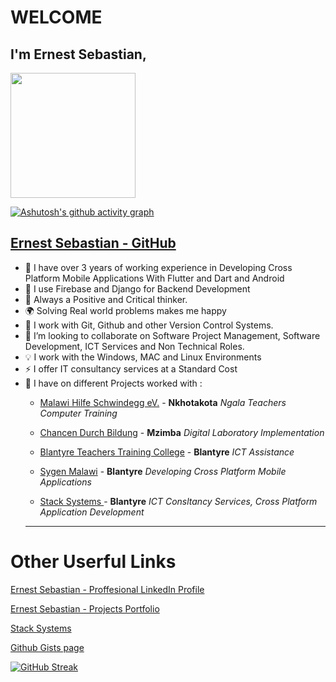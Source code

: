 # WELCOME
## I'm Ernest Sebastian,
<img src="https://user-images.githubusercontent.com/42617594/166211684-ec23a3d4-2dcd-437c-8a6a-a9d2f4b6c76a.jpg" height=200 width=200/>

[![Ashutosh's github activity graph](https://github-readme-activity-graph.cyclic.app/graph?username=Xebastian)](https://github.com/ashutosh00710/github-readme-activity-graph)

## <a href="https://github.com/Xebastian" title="GitHub Profile">Ernest Sebastian - GitHub</a>
- 🌱 I have over 3 years of working experience in Developing Cross Platform Mobile Applications With Flutter and Dart and Android
- 🙌 I use Firebase and Django for Backend Development 
- 🙂 Always a Positive and Critical thinker. 
- 🌍 Solving Real world problems makes me happy
- 🧩 I work with Git, Github and other Version Control Systems.
- 💞️ I’m looking to collaborate on Software Project Management, Software Development, ICT Services and Non Technical Roles.
- 💡 I work with the Windows, MAC and Linux Environments
- ⚡ I offer IT consultancy services at a Standard Cost 
- 🎒 I have on different Projects worked with :
  * <a href="https://malawi-hilfe-schwindegg.de/" title="Home M-HS. eV.">Malawi Hilfe Schwindegg eV.</a> - <b>Nkhotakota</b><i> Ngala Teachers Computer Training</i>
  * <a href="https://www.chancendurchbildung.de/" title="CdB eV.">Chancen Durch Bildung</a> - <b>Mzimba</b> <i>Digital Laboratory Implementation</i>
  * <a href="https://blantyrettc.wordpress.com" title="Blantyre Teachers Training College - Achieving Excellence">Blantyre Teachers Training College</a> - <b>Blantyre</b>  <i>ICT Assistance</i>
  * <a href="https://sygenmw.com/" title="Sygen Malawi - Tech Simplified">Sygen Malawi</a> - <b>Blantyre</b> <i> Developing Cross Platform Mobile Applications </i>
  
  * <a href="https://stacksystemsmw.000webhostapp.com/Home.html" title="Stack Systems Website">Stack Systems </a>- <b>Blantyre</b> <i> ICT Consltancy Services, Cross Platform Application Development </i>
  __________________________________________
# Other Userful Links
  
  <a href="https://linkedin.com/in/sebastianernest" title="Linkedin Profile">Ernest Sebastian - Proffesional LinkedIn Profile</a>
  
  <a href="https://ernestsebastian.nicepage.io" title="Projects Portfolio">Ernest Sebastian - Projects Portfolio</a>
  
  <a href="https://stacksystemsmw.000webhostapp.com/Home.html" title="Stack Systems Website">Stack Systems </a>
 
  <a href="https://gist.github.com/XeBastian/" title="Github Gists">Github Gists page</a>
  
[![GitHub Streak](https://streak-stats.demolab.com?user=Xebastian&theme=dark&border_radius=11&ring=DD0000)](https://git.io/streak-stats)
 <!---
XeBastian/XeBastian is a ✨ special ✨ repository because its `README.md` (this file) appears on your GitHub profile.
You can click the Preview link to take a look at your changes.
--->
